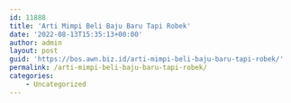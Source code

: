 ```yaml
---
id: 11888
title: 'Arti Mimpi Beli Baju Baru Tapi Robek'
date: '2022-08-13T15:35:13+00:00'
author: admin
layout: post
guid: 'https://bos.awn.biz.id/arti-mimpi-beli-baju-baru-tapi-robek/'
permalink: /arti-mimpi-beli-baju-baru-tapi-robek/
categories:
    - Uncategorized
---
```


